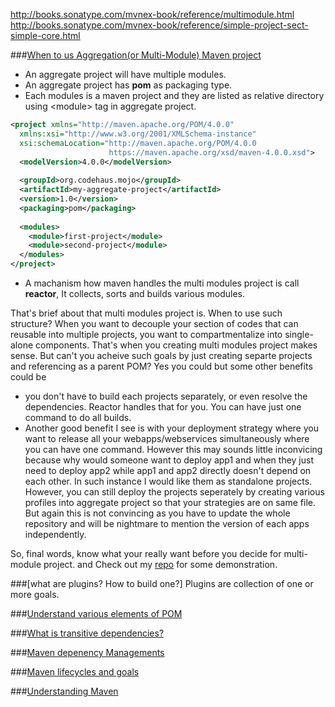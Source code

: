 http://books.sonatype.com/mvnex-book/reference/multimodule.html
http://books.sonatype.com/mvnex-book/reference/simple-project-sect-simple-core.html

###[When to us Aggregation(or Multi-Module) Maven project](https://maven.apache.org/guides/mini/guide-multiple-modules.html)

* An aggregate project will have multiple modules.
* An aggregate project has __pom__ as packaging type. 
* Each modules is a maven project and they are listed as relative directory using \<module\> tag in aggregate project.
```xml
<project xmlns="http://maven.apache.org/POM/4.0.0"
  xmlns:xsi="http://www.w3.org/2001/XMLSchema-instance"
  xsi:schemaLocation="http://maven.apache.org/POM/4.0.0
                      https://maven.apache.org/xsd/maven-4.0.0.xsd">
  <modelVersion>4.0.0</modelVersion>
 
  <groupId>org.codehaus.mojo</groupId>
  <artifactId>my-aggregate-project</artifactId>
  <version>1.0</version>
  <packaging>pom</packaging>
 
  <modules>
    <module>first-project</module>
    <module>second-project</module>
  </modules>
</project>
```
*  A machanism how maven handles the multi modules project is call __reactor__, It collects, sorts and builds various modules.

That's brief about that multi modules project is. When to use such structure? When you want to decouple your section of codes that can reusable into multiple projects, you want to compartmentalize into single-alone components. That's when you creating multi modules project makes sense. But can't you acheive such goals by just creating separte projects and referencing as a parent POM? Yes you could but some other benefits could be 
  * you don't have to build each projects separately, or even resolve the dependencies. Reactor handles that for you. You can have just one command to do all builds. 
  * Another good benefit I see is with your deployment strategy where you want to release all your webapps/webservices simultaneously where you can have one command. However this may sounds little inconvicing because why would someone want to deploy app1 and when they just need to deploy app2 while app1 and app2 directly doesn't depend on each other. In such instance I would like them as standalone projects. However, you can still deploy the projects seperately by creating various profiles into aggregate project so that your strategies are on same file. But again this is not convincing as you have to update the whole repository and will be nightmare to mention the version of each apps independently. 

So, final words, know what your really want before you decide for multi-module project. and Check out my [repo]() for some demonstration.

###[what are plugins? How to build one?]
Plugins are collection of one or more goals. 

###[Understand various elements of POM](https://maven.apache.org/pom.html)

###[What is transitive dependencies?]()

###[Maven depenency Managements]()

###[Maven lifecycles and goals]()


###[Understanding Maven]()
